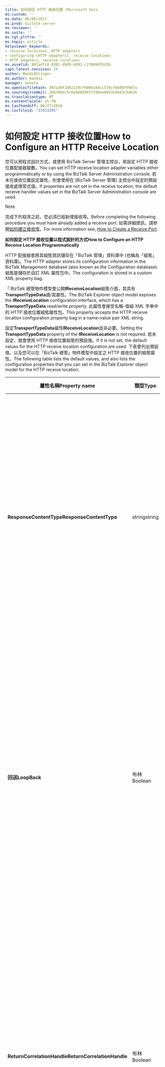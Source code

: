 ```yaml
---
title: 如何設定 HTTP 接收位置 |Microsoft Docs
ms.custom: ''
ms.date: 06/08/2017
ms.prod: biztalk-server
ms.reviewer: ''
ms.suite: ''
ms.tgt_pltfrm: ''
ms.topic: article
helpviewer_keywords:
- receive locations, HTTP adapters
- configuring [HTTP adapters], receive locations
- HTTP adapters, receive locations
ms.assetid: 901adfc8-0361-49d9-b992-c27089dfbd3b
caps.latest.revision: 25
author: MandiOhlinger
ms.author: mandia
manager: anneta
ms.openlocfilehash: 397a30f1082229cf6006184cc579cf6880f99d7a
ms.sourcegitcommit: 266308ec5c6a9d8d80ff298ee6051b4843c5d626
ms.translationtype: MT
ms.contentlocale: zh-TW
ms.lasthandoff: 06/27/2018
ms.locfileid: "37013295"
---
```

# <a name="how-to-configure-an-http-receive-location"></a><span data-ttu-id="cc5ec-102">如何設定 HTTP 接收位置</span><span class="sxs-lookup"><span data-stu-id="cc5ec-102">How to Configure an HTTP Receive Location</span></span>
<span data-ttu-id="cc5ec-103">您可以用程式設計方式，或使用 BizTalk Server 管理主控台，來設定 HTTP 接收位置配接器變數。</span><span class="sxs-lookup"><span data-stu-id="cc5ec-103">You can set HTTP receive location adapter variables either programmatically or by using the BizTalk Server Administration console.</span></span> <span data-ttu-id="cc5ec-104">若未在接收位置設定屬性，則會使用在 [BizTalk Server 管理] 主控台中設定的預設接收處理常式值。</span><span class="sxs-lookup"><span data-stu-id="cc5ec-104">If properties are not set in the receive location, the default receive handler values set in the BizTalk Server Administration console are used.</span></span>  

> [!NOTE]
>  <span data-ttu-id="cc5ec-105">完成下列程序之前，您必須已經新增接收埠。</span><span class="sxs-lookup"><span data-stu-id="cc5ec-105">Before completing the following procedure you must have already added a receive port.</span></span> <span data-ttu-id="cc5ec-106">如需詳細資訊，請參閱[如何建立接收埠](../core/how-to-create-a-receive-port.md)。</span><span class="sxs-lookup"><span data-stu-id="cc5ec-106">For more information see, [How to Create a Receive Port](../core/how-to-create-a-receive-port.md).</span></span>  

 <span data-ttu-id="cc5ec-107">**如何設定 HTTP 接收位置以程式設計的方式**</span><span class="sxs-lookup"><span data-stu-id="cc5ec-107">**How to Configure an HTTP Receive Location Programmatically**</span></span>  

 <span data-ttu-id="cc5ec-108">HTTP 配接器會將其組態資訊儲存在「BizTalk 管理」資料庫中 (也稱為「組態」資料庫)。</span><span class="sxs-lookup"><span data-stu-id="cc5ec-108">The HTTP adapter stores its configuration information in the BizTalk Management database (also known as the Configuration database).</span></span> <span data-ttu-id="cc5ec-109">組態是儲存於自訂 XML 屬性包中。</span><span class="sxs-lookup"><span data-stu-id="cc5ec-109">The configuration is stored in a custom XML property bag.</span></span>  

 <span data-ttu-id="cc5ec-110">「 BizTalk 總管物件模型會公開**IReceiveLocation**組態介面，其具有**TransportTypeData**讀/寫屬性。</span><span class="sxs-lookup"><span data-stu-id="cc5ec-110">The BizTalk Explorer object model exposes the **IReceiveLocation** configuration interface, which has a **TransportTypeData** read/write property.</span></span> <span data-ttu-id="cc5ec-111">此屬性會接受名稱-值組 XML 字串中的 HTTP 接收位置組態屬性包。</span><span class="sxs-lookup"><span data-stu-id="cc5ec-111">This property accepts the HTTP receive location configuration property bag in a name-value pair XML string.</span></span>  

 <span data-ttu-id="cc5ec-112">設定**TransportTypeData**屬性**IReceiveLocation**並非必要。</span><span class="sxs-lookup"><span data-stu-id="cc5ec-112">Setting the **TransportTypeData** property of the **IReceiveLocation** is not required.</span></span> <span data-ttu-id="cc5ec-113">若未設定，就會使用 HTTP 接收位置組態的預設值。</span><span class="sxs-lookup"><span data-stu-id="cc5ec-113">If it is not set, the default values for the HTTP receive location configuration are used.</span></span> <span data-ttu-id="cc5ec-114">下表會列出預設值，以及您可以在「BizTalk 總管」物件模型中設定之 HTTP 接收位置的組態屬性。</span><span class="sxs-lookup"><span data-stu-id="cc5ec-114">The following table lists the default values, and also lists the configuration properties that you can set in the BizTalk Explorer object model for the HTTP receive location.</span></span>  

|<span data-ttu-id="cc5ec-115">屬性名稱</span><span class="sxs-lookup"><span data-stu-id="cc5ec-115">Property name</span></span>|<span data-ttu-id="cc5ec-116">類型</span><span class="sxs-lookup"><span data-stu-id="cc5ec-116">Type</span></span>|<span data-ttu-id="cc5ec-117">描述</span><span class="sxs-lookup"><span data-stu-id="cc5ec-117">Description</span></span>|<span data-ttu-id="cc5ec-118">限制</span><span class="sxs-lookup"><span data-stu-id="cc5ec-118">Restrictions</span></span>|<span data-ttu-id="cc5ec-119">註解</span><span class="sxs-lookup"><span data-stu-id="cc5ec-119">Comments</span></span>|  
|-------------------|----------|-----------------|------------------|--------------|  
|<span data-ttu-id="cc5ec-120">**ResponseContentType**</span><span class="sxs-lookup"><span data-stu-id="cc5ec-120">**ResponseContentType**</span></span>|<span data-ttu-id="cc5ec-121">string</span><span class="sxs-lookup"><span data-stu-id="cc5ec-121">string</span></span>|<span data-ttu-id="cc5ec-122">HTTP 配接器會從此接收位置傳送回用戶端之 HTTP 回應訊息的內容類型。</span><span class="sxs-lookup"><span data-stu-id="cc5ec-122">Content type of the HTTP response messages that the HTTP adapter sends back to clients from this receive location.</span></span> <span data-ttu-id="cc5ec-123">此屬性只適用於要求-回應接收埠，而且單向接收埠會忽略它。</span><span class="sxs-lookup"><span data-stu-id="cc5ec-123">This property is valid only for request-response receive ports and is ignored for one-way receive ports.</span></span>|<span data-ttu-id="cc5ec-124">String</span><span class="sxs-lookup"><span data-stu-id="cc5ec-124">String</span></span><br /><br /> <span data-ttu-id="cc5ec-125">**最小長度：** 0</span><span class="sxs-lookup"><span data-stu-id="cc5ec-125">**Minimum length:** 0</span></span><br /><br /> <span data-ttu-id="cc5ec-126">**最大長度：** 256</span><span class="sxs-lookup"><span data-stu-id="cc5ec-126">**Maximum length:** 256</span></span>|<span data-ttu-id="cc5ec-127">預設值： Text/XML</span><span class="sxs-lookup"><span data-stu-id="cc5ec-127">Default value: Text/XML</span></span>|  
|<span data-ttu-id="cc5ec-128">**回送**</span><span class="sxs-lookup"><span data-stu-id="cc5ec-128">**LoopBack**</span></span>|<span data-ttu-id="cc5ec-129">布林</span><span class="sxs-lookup"><span data-stu-id="cc5ec-129">Boolean</span></span>|<span data-ttu-id="cc5ec-130">指定對於在此位置接收到的要求訊息，將會路由至傳送埠或傳回此接收位置，以作為回應傳送。</span><span class="sxs-lookup"><span data-stu-id="cc5ec-130">Specifies that the request message received on this location will be routed either to a send port or back to the receive location to be sent as a response.</span></span> <span data-ttu-id="cc5ec-131">此屬性只適用於要求-回應接收埠。</span><span class="sxs-lookup"><span data-stu-id="cc5ec-131">This property is valid only for request-response receive ports.</span></span> <span data-ttu-id="cc5ec-132">單向接收埠會忽略它。</span><span class="sxs-lookup"><span data-stu-id="cc5ec-132">It is ignored for one-way receive ports.</span></span>|<span data-ttu-id="cc5ec-133">無</span><span class="sxs-lookup"><span data-stu-id="cc5ec-133">None</span></span>|<span data-ttu-id="cc5ec-134">**預設值：** False</span><span class="sxs-lookup"><span data-stu-id="cc5ec-134">**Default value:** False</span></span>|  
|<span data-ttu-id="cc5ec-135">**ReturnCorrelationHandle**</span><span class="sxs-lookup"><span data-stu-id="cc5ec-135">**ReturnCorrelationHandle**</span></span>|<span data-ttu-id="cc5ec-136">布林</span><span class="sxs-lookup"><span data-stu-id="cc5ec-136">Boolean</span></span>|<span data-ttu-id="cc5ec-137">指定若提交成功，HTTP 配接器會傳送 HTTP 回應上已提交之訊息的相互關聯 Token 給用戶端。</span><span class="sxs-lookup"><span data-stu-id="cc5ec-137">Specifies that the correlation token of submitted message that the HTTP adapter sends on HTTP response to the client if the submission is successful.</span></span> <span data-ttu-id="cc5ec-138">此屬性只適用於單向接收埠，而且要求-回應接收埠會忽略它。</span><span class="sxs-lookup"><span data-stu-id="cc5ec-138">This property is valid only for one-way receive ports and is ignored for request-response receive ports.</span></span>|<span data-ttu-id="cc5ec-139">無</span><span class="sxs-lookup"><span data-stu-id="cc5ec-139">None</span></span>|<span data-ttu-id="cc5ec-140">**預設值：** ，則為 True</span><span class="sxs-lookup"><span data-stu-id="cc5ec-140">**Default value:** True</span></span>|  
|<span data-ttu-id="cc5ec-141">**SuspendFailedRequests**</span><span class="sxs-lookup"><span data-stu-id="cc5ec-141">**SuspendFailedRequests**</span></span>|<span data-ttu-id="cc5ec-142">布林</span><span class="sxs-lookup"><span data-stu-id="cc5ec-142">Boolean</span></span>|<span data-ttu-id="cc5ec-143">指定是否要擱置失敗的 HTTP 要求。</span><span class="sxs-lookup"><span data-stu-id="cc5ec-143">Specifies whether to suspend failed HTTP requests.</span></span> <span data-ttu-id="cc5ec-144">True 值表示擱置失敗的要求，並將「已接受」狀態碼 (202) 傳送給單向接收埠的用戶端，或是將「錯誤」狀態碼 (500) 傳送給雙向接收埠的用戶端。</span><span class="sxs-lookup"><span data-stu-id="cc5ec-144">A value of True indicates to suspend the failed request and send an "Accepted" status code (202) to the client for one-way receive ports or an "Error" status code (500) to the client for two-way receive ports.</span></span>|<span data-ttu-id="cc5ec-145">無</span><span class="sxs-lookup"><span data-stu-id="cc5ec-145">None</span></span>|<span data-ttu-id="cc5ec-146">**預設值：** False</span><span class="sxs-lookup"><span data-stu-id="cc5ec-146">**Default value:** False</span></span>|  
|<span data-ttu-id="cc5ec-147">**UseSSO**</span><span class="sxs-lookup"><span data-stu-id="cc5ec-147">**UseSSO**</span></span>|<span data-ttu-id="cc5ec-148">布林</span><span class="sxs-lookup"><span data-stu-id="cc5ec-148">Boolean</span></span>|<span data-ttu-id="cc5ec-149">指定 HTTP 配接器是否會將 SSO 票證發給到達此接收位置的訊息。</span><span class="sxs-lookup"><span data-stu-id="cc5ec-149">Specifies whether the HTTP adapter will issue the SSO ticket to messages that arrive on this receive location.</span></span>|<span data-ttu-id="cc5ec-150">無</span><span class="sxs-lookup"><span data-stu-id="cc5ec-150">None</span></span>|<span data-ttu-id="cc5ec-151">**預設值：** False</span><span class="sxs-lookup"><span data-stu-id="cc5ec-151">**Default value:** False</span></span>|  

 <span data-ttu-id="cc5ec-152">設定這些屬性的 XML 字串格式如下：</span><span class="sxs-lookup"><span data-stu-id="cc5ec-152">The format of the XML string to set these properties is as follows:</span></span>  

```  
<CustomProps>  
   <UseSSO vt="11">-1</UseSSO>  
   <SuspendFailedRequests vt="11">-1</SuspendFailedRequests>  
   <ReturnCorrelationHandle vt="11">-1</ReturnCorrelationHandle>  
   <ResponseContentType vt="8">text/xml</ResponseContentType>  
   <LoopBack vt="11">-1</LoopBack>  
</CustomProps>  

```  

 <span data-ttu-id="cc5ec-153">**如何設定 HTTP 接收位置使用 BizTalk Server 管理主控台**</span><span class="sxs-lookup"><span data-stu-id="cc5ec-153">**How to Configure an HTTP Receive Location with the BizTalk Server Administration Console**</span></span>  

 <span data-ttu-id="cc5ec-154">若要使用 [BizTalk Server 管理] 主控台設定接收位置，請使用下列程序。</span><span class="sxs-lookup"><span data-stu-id="cc5ec-154">To configure the receive location by using the BizTalk Server Administration console, use the following procedure.</span></span>  

### <a name="to-configure-variables-for-an-http-receive-location"></a><span data-ttu-id="cc5ec-155">設定 HTTP 接收位置的變數</span><span class="sxs-lookup"><span data-stu-id="cc5ec-155">To configure variables for an HTTP receive location</span></span>  

1. <span data-ttu-id="cc5ec-156">設定 Internet Information Services (IIS) 以使用 HTTP 接收位置。</span><span class="sxs-lookup"><span data-stu-id="cc5ec-156">Configure Internet Information Services (IIS) to work with HTTP receive locations.</span></span> <span data-ttu-id="cc5ec-157">如需設定 IIS 的指示，請參閱[針對 HTTP 接收位置設定 IIS 如何](../core/how-to-configure-iis-for-an-http-receive-location.md)。</span><span class="sxs-lookup"><span data-stu-id="cc5ec-157">For instructions about configuring IIS, see [How to Configure IIS for an HTTP Receive Location](../core/how-to-configure-iis-for-an-http-receive-location.md).</span></span>  

2. <span data-ttu-id="cc5ec-158">在 BizTalk Server 管理主控台中，依序展開[!INCLUDE[btsBizTalkServer2006r3ui](../includes/btsbiztalkserver2006r3ui-md.md)]**管理**，展開**BizTalk 群組**，依序展開**應用程式**，然後展開您想在其中建立接收位置的應用程式。</span><span class="sxs-lookup"><span data-stu-id="cc5ec-158">In the BizTalk Server Administration console, expand [!INCLUDE[btsBizTalkServer2006r3ui](../includes/btsbiztalkserver2006r3ui-md.md)] **Administration**, expand **BizTalk Group**, expand **Applications**, and then expand the application in which you want to create a receive location.</span></span>  

3. <span data-ttu-id="cc5ec-159">在左窗格中，按一下**接收埠**節點。</span><span class="sxs-lookup"><span data-stu-id="cc5ec-159">In the left pane, click the **Receive Ports** node.</span></span> <span data-ttu-id="cc5ec-160">然後在右窗格中，使用滑鼠右鍵按一下與現有接收位置關聯的接收埠，或是您要與新接收位置關聯的接收埠，然後按一下 **[屬性]**。</span><span class="sxs-lookup"><span data-stu-id="cc5ec-160">Then in the right pane, right-click the receive port that is associated with an existing receive location or that you want to associate with a new receive location, and then click **Properties**.</span></span>  

4. <span data-ttu-id="cc5ec-161">在 **接收埠屬性**對話方塊的左窗格中，選取**接收位置**，並在右窗格中，按兩下現有接收位置或按一下 **新增**若要建立新接收位置。</span><span class="sxs-lookup"><span data-stu-id="cc5ec-161">In the **Receive Port Properties** dialog box, in the left pane, select **Receive Locations**, and in the right pane, double-click an existing receive location or click  **New** to create a new receive location.</span></span>  

5. <span data-ttu-id="cc5ec-162">在**接收位置屬性**對話方塊中，於**傳輸**區段旁邊**型別**，選取**HTTP**從下拉式清單然後按一下**設定**。</span><span class="sxs-lookup"><span data-stu-id="cc5ec-162">In the **Receive Location Properties** dialog box, in the **Transport** section next to **Type**, select **HTTP** from the drop-down list and then click **Configure**.</span></span>  

6. <span data-ttu-id="cc5ec-163">在  **HTTP 傳輸屬性**對話方塊方塊中，執行下列動作：</span><span class="sxs-lookup"><span data-stu-id="cc5ec-163">In the **HTTP Transport Properties** dialog box, do the following:</span></span>  


   |                           <span data-ttu-id="cc5ec-164">使用</span><span class="sxs-lookup"><span data-stu-id="cc5ec-164">Use this</span></span>                           |                                                                                                                                                                                                                                                                                                                                <span data-ttu-id="cc5ec-165">以進行此動作</span><span class="sxs-lookup"><span data-stu-id="cc5ec-165">To do this</span></span>                                                                                                                                                                                                                                                                                                                                |
   |--------------------------------------------------------------|--------------------------------------------------------------------------------------------------------------------------------------------------------------------------------------------------------------------------------------------------------------------------------------------------------------------------------------------------------------------------------------------------------------------------------------------------------------------------------------------------------------------------------------------------------------------------------------------------------------------------------------------------------------------------|
   |          <span data-ttu-id="cc5ec-166">**虛擬目錄加 ISAPI 延伸模組**</span><span class="sxs-lookup"><span data-stu-id="cc5ec-166">**Virtual directory plus ISAPI extension**</span></span>          | <span data-ttu-id="cc5ec-167">指定用來公佈 HTTP/HTTPS 接收位置所接收到之訊息的虛擬目錄名稱。</span><span class="sxs-lookup"><span data-stu-id="cc5ec-167">Specify the name of the virtual directory where you post the messages received by the HTTP/HTTPS receive location.</span></span> <span data-ttu-id="cc5ec-168">虛擬目錄包含接收位置 DLL 名稱和選擇性查詢字串。</span><span class="sxs-lookup"><span data-stu-id="cc5ec-168">The virtual directory includes the name of the receive location DLL and an optional query string.</span></span> <span data-ttu-id="cc5ec-169">虛擬目錄名稱的範例如：</span><span class="sxs-lookup"><span data-stu-id="cc5ec-169">Examples of virtual directory names are:</span></span><br /><br /> <span data-ttu-id="cc5ec-170">/\<虛擬目錄\>/BTSHTTPReceive.dll</span><span class="sxs-lookup"><span data-stu-id="cc5ec-170">/\<virtual directory\>/BTSHTTPReceive.dll</span></span><br /><br /> <span data-ttu-id="cc5ec-171">/\<虛擬目錄\>/BTSHTTPReceive.dll 嗎？購買 %20order</span><span class="sxs-lookup"><span data-stu-id="cc5ec-171">/\<virtual directory\>/BTSHTTPReceive.dll?Purchase%20Order</span></span><br /><br /> <span data-ttu-id="cc5ec-172">此位置 (包括所有子資料夾) 最多只能包含一個 BTSHTTPReceive.dll ISAPI 延伸模組。</span><span class="sxs-lookup"><span data-stu-id="cc5ec-172">This location must not contain more than one BTSHTTPReceive.dll ISAPI extension, including all subfolders.</span></span><br /><br /> <span data-ttu-id="cc5ec-173">**類型：** 字串</span><span class="sxs-lookup"><span data-stu-id="cc5ec-173">**Type:** String</span></span><br /><br /> <span data-ttu-id="cc5ec-174">**最大長度：** 256**附註：** URI 傳送埠或接收位置不能超過 256 個字元。</span><span class="sxs-lookup"><span data-stu-id="cc5ec-174">**Maximum length:** 256 **Note:**  The URI for a send port or receive location cannot exceed 256 characters.</span></span>  |
   |                      <span data-ttu-id="cc5ec-175">**公用位址**</span><span class="sxs-lookup"><span data-stu-id="cc5ec-175">**Public Address**</span></span>                      | <span data-ttu-id="cc5ec-176">指定此接收位置的完整格式 URI。</span><span class="sxs-lookup"><span data-stu-id="cc5ec-176">Specify the fully qualified URI for this receive location.</span></span> <span data-ttu-id="cc5ec-177">此屬性的值是由伺服器名稱與虛擬目錄所組成。</span><span class="sxs-lookup"><span data-stu-id="cc5ec-177">The value for this property is a combination of the server name and the virtual directory.</span></span> <span data-ttu-id="cc5ec-178">BizTalk 傳訊引擎會對外部夥伴公開此位址。</span><span class="sxs-lookup"><span data-stu-id="cc5ec-178">The BizTalk Messaging Engine exposes this address to external partners.</span></span> <span data-ttu-id="cc5ec-179">指定的 URI 應指派當訊息傳送至 BizTalk Server 時，所要連接的交易夥伴的公用網站 URL。</span><span class="sxs-lookup"><span data-stu-id="cc5ec-179">The specified URI should designate the public Web site URL for trading partners to connect to when sending messages to BizTalk Server.</span></span><br /><br /> <span data-ttu-id="cc5ec-180">此資訊是選擇性的，BizTalk Server 不會使用。</span><span class="sxs-lookup"><span data-stu-id="cc5ec-180">This information is optional and is not used by BizTalk Server.</span></span> <span data-ttu-id="cc5ec-181">此參數可用來允許管理員記載接收位置所連結的公用 URL。</span><span class="sxs-lookup"><span data-stu-id="cc5ec-181">This parameter is available to allow administrators to document the public URL that the receive location is tied to.</span></span><br /><br /> <span data-ttu-id="cc5ec-182">**類型：** 字串</span><span class="sxs-lookup"><span data-stu-id="cc5ec-182">**Type:** String</span></span><br /><br /> <span data-ttu-id="cc5ec-183">**最小長度：** 0</span><span class="sxs-lookup"><span data-stu-id="cc5ec-183">**Minimum length:** 0</span></span><br /><br /> <span data-ttu-id="cc5ec-184">**最大長度：** 256</span><span class="sxs-lookup"><span data-stu-id="cc5ec-184">**Maximum length:** 256</span></span> |
   |                   <span data-ttu-id="cc5ec-185">**傳回內容類型**</span><span class="sxs-lookup"><span data-stu-id="cc5ec-185">**Return Content type**</span></span>                    |                                                                                                                                                                            <span data-ttu-id="cc5ec-186">指定接收位置傳回給用戶端的 HTTP 回應訊息內容類型。</span><span class="sxs-lookup"><span data-stu-id="cc5ec-186">Specify the content type of HTTP response messages that the receive location sends back to clients.</span></span> <span data-ttu-id="cc5ec-187">此屬性只適用於要求-回應接收位置。</span><span class="sxs-lookup"><span data-stu-id="cc5ec-187">This property is valid only for request-response receive locations.</span></span><br /><br /> <span data-ttu-id="cc5ec-188">**預設值：** text/xml</span><span class="sxs-lookup"><span data-stu-id="cc5ec-188">**Default value:** text/xml</span></span><br /><br /> <span data-ttu-id="cc5ec-189">**類型：** 字串</span><span class="sxs-lookup"><span data-stu-id="cc5ec-189">**Type:** String</span></span><br /><br /> <span data-ttu-id="cc5ec-190">**最小長度：** 0</span><span class="sxs-lookup"><span data-stu-id="cc5ec-190">**Minimum length:** 0</span></span><br /><br /> <span data-ttu-id="cc5ec-191">**最大長度：** 256</span><span class="sxs-lookup"><span data-stu-id="cc5ec-191">**Maximum length:** 256</span></span>                                                                                                                                                                            |
   |                         <span data-ttu-id="cc5ec-192">**回送**</span><span class="sxs-lookup"><span data-stu-id="cc5ec-192">**Loopback**</span></span>                         |                                                                                                                                                                                       <span data-ttu-id="cc5ec-193">定義對於在此位置接收到的要求訊息，是要設定路由至傳送埠或傳回此接收位置，以當做回應傳送。</span><span class="sxs-lookup"><span data-stu-id="cc5ec-193">Define that the request message received on this location is routed either to a send port or back to this receive location to be sent as a response.</span></span> <span data-ttu-id="cc5ec-194">此屬性只適用於要求-回應接收位置。</span><span class="sxs-lookup"><span data-stu-id="cc5ec-194">This property is valid only for request-response receive locations.</span></span><br /><br /> <span data-ttu-id="cc5ec-195">**預設值：** False</span><span class="sxs-lookup"><span data-stu-id="cc5ec-195">**Default value:** False</span></span><br /><br /> <span data-ttu-id="cc5ec-196">**類型：** 布林</span><span class="sxs-lookup"><span data-stu-id="cc5ec-196">**Type:** Boolean</span></span>                                                                                                                                                                                        |
   | <span data-ttu-id="cc5ec-197">**（只有單向連接埠） 成功時傳回相互關聯控制代碼**</span><span class="sxs-lookup"><span data-stu-id="cc5ec-197">**Return correlation handle on success (One way port only)**</span></span> |                                                                                                                                                                                                  <span data-ttu-id="cc5ec-198">定義若成功，接收位置將傳送 HTTP 回應上已提交之訊息的相互關聯 Token 給用戶端。</span><span class="sxs-lookup"><span data-stu-id="cc5ec-198">Define that if successful, the receive location sends the correlation token of the submitted message on the HTTP response to the client.</span></span> <span data-ttu-id="cc5ec-199">此屬性只適用於單向接收位置。</span><span class="sxs-lookup"><span data-stu-id="cc5ec-199">This property is valid only for one-way receive locations.</span></span><br /><br /> <span data-ttu-id="cc5ec-200">**預設值：** ，則為 True</span><span class="sxs-lookup"><span data-stu-id="cc5ec-200">**Default value:** True</span></span><br /><br /> <span data-ttu-id="cc5ec-201">**類型：** 布林</span><span class="sxs-lookup"><span data-stu-id="cc5ec-201">**Type:** Boolean</span></span>                                                                                                                                                                                                   |
   |                    <span data-ttu-id="cc5ec-202">**使用單一登入**</span><span class="sxs-lookup"><span data-stu-id="cc5ec-202">**Use Single Sign On**</span></span>                    |                                   <span data-ttu-id="cc5ec-203">指示使用「企業單一登入」。</span><span class="sxs-lookup"><span data-stu-id="cc5ec-203">Indicate that Enterprise Single Sign-On is used.</span></span><br /><br /> <span data-ttu-id="cc5ec-204">**預設值：** False</span><span class="sxs-lookup"><span data-stu-id="cc5ec-204">**Default value:** False</span></span><br /><br /> <span data-ttu-id="cc5ec-205">**類型：** 布林**附註：** 如果啟用此選項，則您也必須啟用的選項**允許票證**在**SSO 系統**層級。</span><span class="sxs-lookup"><span data-stu-id="cc5ec-205">**Type:** Boolean **Note:**  If this option is enabled then you must also enable the option to **Allow Tickets** at the **SSO System** level.</span></span> <span data-ttu-id="cc5ec-206">**允許票證**選項是可在設定**選項**索引標籤**SSO 系統屬性** 對話方塊中可用**SSO 管理**MMC 介面。</span><span class="sxs-lookup"><span data-stu-id="cc5ec-206">The **Allow Tickets** option is configurable on the **Options** tab of the **SSO System Properties** dialog box available in the **SSO Administration** MMC interface.</span></span> <span data-ttu-id="cc5ec-207">如果啟用此選項，而**允許票證**選項**SSO 系統**層級未啟用，則接收位置所收到任何訊息即會暫止。</span><span class="sxs-lookup"><span data-stu-id="cc5ec-207">If this option is enabled and the **Allow Tickets** option at the **SSO System** level is not enabled then any messages received by this receive location will be suspended.</span></span>                                    |
   |                 <span data-ttu-id="cc5ec-208">**擱置失敗的要求**</span><span class="sxs-lookup"><span data-stu-id="cc5ec-208">**Suspend Failed Requests**</span></span>                  |                                                                              <span data-ttu-id="cc5ec-209">指出是否要擱置輸入處理失敗的 HTTP 要求。</span><span class="sxs-lookup"><span data-stu-id="cc5ec-209">Indicate whether or not to suspend HTTP requests that fail inbound processing.</span></span><br /><br /> <span data-ttu-id="cc5ec-210">False 值表示要捨棄失敗的要求，並將錯誤狀態碼 (401 或 500) 傳送至用戶端。</span><span class="sxs-lookup"><span data-stu-id="cc5ec-210">A value of False indicates to discard the failed request and send an error status code (401 or 500) to the client.</span></span><br /><br /> <span data-ttu-id="cc5ec-211">如果為 true 值表示擱置失敗的要求，並將 「 已接受 」 狀態碼 (200) 傳送給用戶端單向接收埠或用戶端以進行 「 錯誤 」 狀態碼 (500) 雙向接收埠。</span><span class="sxs-lookup"><span data-stu-id="cc5ec-211">A value of True indicates to suspend the failed request and send an "Accepted" status code (200) to the client for one-way receive ports or an "Error" status code (500) to the client for two-way receive ports.</span></span><br /><br /> <span data-ttu-id="cc5ec-212">**預設值：** False</span><span class="sxs-lookup"><span data-stu-id="cc5ec-212">**Default value:** False</span></span><br /><br /> <span data-ttu-id="cc5ec-213">**類型：** 布林</span><span class="sxs-lookup"><span data-stu-id="cc5ec-213">**Type:** Boolean</span></span>                                                                              |


7. <span data-ttu-id="cc5ec-214">按一下 **確定**儲存設定。</span><span class="sxs-lookup"><span data-stu-id="cc5ec-214">Click **OK** to save settings.</span></span>  

8. <span data-ttu-id="cc5ec-215">在 **[接收位置屬性]** 對話方塊中輸入適當的值，以完成接收位置的組態，然後按一下 **[確定]** 儲存設定值。</span><span class="sxs-lookup"><span data-stu-id="cc5ec-215">Enter the appropriate values in the **Receive Location Properties** dialog box to complete the configuration of the receive location and click **OK** to save settings.</span></span> <span data-ttu-id="cc5ec-216">如需**接收位置屬性** 對話方塊中，請參閱[如何建立接收位置](../core/how-to-create-a-receive-location.md)。</span><span class="sxs-lookup"><span data-stu-id="cc5ec-216">For information about the **Receive Locations Properties** dialog box, see [How to Create a Receive Location](../core/how-to-create-a-receive-location.md).</span></span>  

   <span data-ttu-id="cc5ec-217">HTTP 用戶端呼叫「HTTP 位置」時，HTTP 配接器會使用匿名、基本、摘要或 Windows 整合式驗證來驗證 HTTP 用戶端。</span><span class="sxs-lookup"><span data-stu-id="cc5ec-217">While the HTTP client calls the HTTP Location, the HTTP adapter authenticates the HTTP client by using either Anonymous, Basic, Digest, or Windows Integrated authentication.</span></span> <span data-ttu-id="cc5ec-218">若未驗證使用者，使用者內容會傳送至接收處理常式。</span><span class="sxs-lookup"><span data-stu-id="cc5ec-218">If the user is verified, the user context is passed to the receive handler.</span></span>  

> [!NOTE]
>  <span data-ttu-id="cc5ec-219">任何導致 SOAP 與 HTTP 共用相同程序的 IIS 組態都無效。</span><span class="sxs-lookup"><span data-stu-id="cc5ec-219">Any IIS configuration that leads to SOAP and HTTP sharing the same process is not valid.</span></span> <span data-ttu-id="cc5ec-220">每個程序只能有一個隔離的接收器。</span><span class="sxs-lookup"><span data-stu-id="cc5ec-220">You can have only one isolated receiver per process.</span></span>
